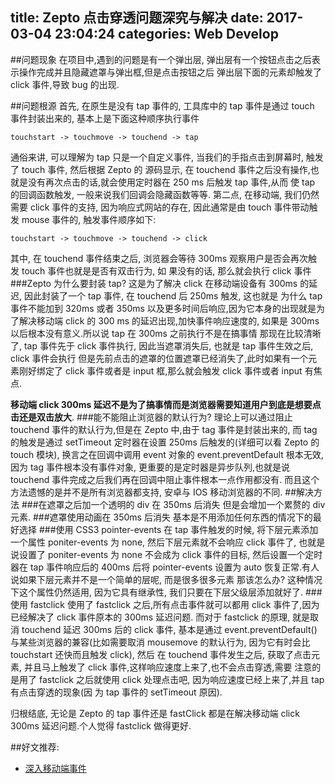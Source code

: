 ﻿title: Zepto 点击穿透问题深究与解决
date: 2017-03-04 23:04:24
categories: Web Develop 
---

##问题现象
在项目中,遇到的问题是有一个弹出层, 弹出层有一个按钮点击之后表示操作完成并且隐藏遮罩与弹出框,但是点击按钮之后
弹出层下面的元素却触发了 click 事件,导致 bug 的出现.
<!--more-->
##问题根源
首先, 在原生是没有 tap 事件的, 工具库中的 tap 事件是通过 touch 事件封装出来的, 基本上是下面这种顺序执行事件
```
touchstart -> touchmove -> touchend -> tap
```
通俗来讲, 可以理解为 tap 只是一个自定义事件, 当我们的手指点击到屏幕时, 触发了 touch 事件, 然后根据 Zepto 的
源码显示, 在 touchend 事件之后没有操作,也就是没有再次点击的话,就会使用定时器在 250 ms 后触发 tap 事件,从而
使 tap 的回调函数触发, 一般来说我们回调会隐藏函数等等.
第二点, 在移动端, 我们仍然需要 click 事件的支持, 因为响应式网站的存在, 因此通常是由 touch 事件带动触发 mouse
事件的, 触发事件顺序如下:
```
touchstart -> touchmove -> touchend -> click
```
其中, 在 touchend 事件结束之后, 浏览器会等待 300ms 观察用户是否会再次触发 touch 事件也就是是否有双击行为, 如
果没有的话, 那么就会执行 click 事件
###Zepto 为什么要封装 tap? 
这是为了解决 click 在移动端设备有 300ms 的延迟, 因此封装了一个 tap 事件, 在 touchend 后 250ms 触发, 这也就是
为什么 tap 事件不能加到 320ms 或者 350ms 以及更多时间后响应,因为它本身的出现就是为了解决移动端 click 的 300
ms 的延迟出现,加快事件响应速度的, 如果是 300ms 以后根本没有意义.所以说 tap 在 300ms 之前执行不是在搞事情
那现在比较清晰了, tap 事件先于 click 事件执行, 因此当遮罩消失后, 也就是 tap 事件生效之后, click 事件会执行
但是先前点击的遮罩的位置遮罩已经消失了,此时如果有一个元素刚好绑定了 click 事件或者是 input 框,那么就会触发
click 事件或者 input 有焦点.

**移动端 click 300ms 延迟不是为了搞事情而是浏览器需要知道用户到底是想要点击还是双击放大**.
###能不能阻止浏览器的默认行为?
理论上可以通过阻止 touchend 事件的默认行为,但是在 Zepto 中,由于 tag 事件是封装出来的, 而 tag 的触发是通过
setTimeout 定时器在设置 250ms 后触发的(详细可以看 Zepto 的 touch 模块), 换言之在回调中调用 event 对象的
event.preventDefault 根本无效, 因为 tag 事件根本没有事件对象, 更重要的是定时器是异步队列,也就是说 touchend
事件完成之后我们再在回调中阻止事件根本一点作用都没有.
而且这个方法遗憾的是并不是所有浏览器都支持, 安卓与 IOS 移动浏览器的不同.
##解决方法
###在遮罩之后加一个透明的 div 在 350ms 后消失
但是会增加一个累赘的 div 元素.
###遮罩使用动画在 350ms 后消失
基本是不用添加任何东西的情况下的最好选择
###使用 CSS3 pointer-events
在 tap 事件触发的时候, 将下层元素添加一个属性 poniter-events 为 none, 然后下层元素就不会响应 click 事件了,
也就是说设置了 poniter-events 为 none 不会成为 click 事件的目标, 然后设置一个定时器在 tap 事件响应后的
400ms 后将 pointer-events 设置为 auto 恢复正常.有人说如果下层元素并不是一个简单的层呢, 而是很多很多元素
那该怎么办? 这种情况下这个属性仍然适用, 因为它具有继承性, 我们只要在下层父级层添加就好了.
###使用 fastclick
使用了 fastclick 之后,所有点击事件就可以都用 click 事件了,因为已经解决了 click 事件原本的 300ms 延迟问题.
而对于 fastclick 的原理, 就是取消 touchend 延迟 300ms 后的 click 事件, 基本是通过 event.preventDefault()
与某些浏览器的兼容(比如需要取消 mousemove 的默认行为, 因为它有时会比 touchstart 还快而且触发 click), 然后
在 touchend 事件发生之后, 获取了点击元素, 并且马上触发了 click 事件,这样响应速度上来了,也不会点击穿透,需要
注意的是用了 fastclick 之后就使用 click 处理点击吧, 因为响应速度已经上来了,并且 tap 有点击穿透的现象(因
为 tap 事件的 setTimeout 原因).



归根结底, 无论是 Zepto 的 tap 事件还是 fastClick 都是在解决移动端 click 300ms 延迟问题.个人觉得 fastclick
做得更好.

##好文推荐:

 - [深入移动端事件](http://www.cnblogs.com/yexiaochai/p/3462657.html)